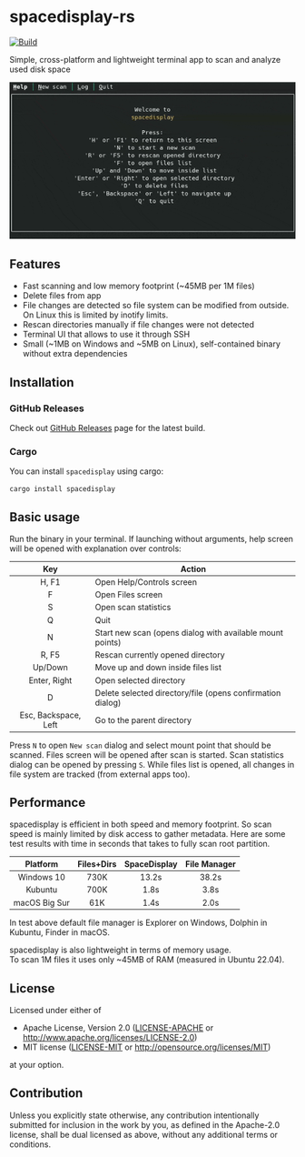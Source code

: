 # spacedisplay-rs

[![Build](https://github.com/funbiscuit/spacedisplay-rs/actions/workflows/ci.yaml/badge.svg?branch=master)](https://github.com/funbiscuit/spacedisplay-rs/actions/workflows/ci.yaml)

Simple, cross-platform and lightweight terminal app to scan and analyze used disk space

![demo](images/demo.gif)

## Features

* Fast scanning and low memory footprint (~45MB per 1M files)
* Delete files from app
* File changes are detected so file system can be modified from outside. On Linux this is limited by inotify limits.
* Rescan directories manually if file changes were not detected
* Terminal UI that allows to use it through SSH
* Small (~1MB on Windows and ~5MB on Linux), self-contained binary without extra dependencies

## Installation

### GitHub Releases

Check out [GitHub Releases](https://github.com/funbiscuit/spacedisplay-rs/releases) page for the latest build.

### Cargo

You can install `spacedisplay` using cargo:

```shell
cargo install spacedisplay
```

## Basic usage

Run the binary in your terminal. If launching without arguments, help screen
will be opened with explanation over controls:

|         Key          | Action                                                     |
|:--------------------:|------------------------------------------------------------|
|        H, F1         | Open Help/Controls screen                                  |
|          F           | Open Files screen                                          |
|          S           | Open scan statistics                                       |
|          Q           | Quit                                                       |
|          N           | Start new scan (opens dialog with available mount points)  |
|        R, F5         | Rescan currently opened directory                          |
|       Up/Down        | Move up and down inside files list                         |
|     Enter, Right     | Open selected directory                                    |
|          D           | Delete selected directory/file (opens confirmation dialog) |
| Esc, Backspace, Left | Go to the parent directory                                 |

Press `N` to open `New scan` dialog and select mount point that should be scanned.
Files screen will be opened after scan is started. Scan statistics dialog can be opened
by pressing `S`.
While files list is opened, all changes in file system are tracked (from external apps too).

Performance
----------

spacedisplay is efficient in both speed and memory footprint. So scan speed is mainly
limited by disk access to gather metadata.
Here are some test results with time in seconds that takes to fully scan root partition.

|   Platform    | Files+Dirs | SpaceDisplay | File Manager |
|:-------------:|:----------:|:------------:|:------------:|
|  Windows 10   |    730K    |    13.2s     |    38.2s     |
|    Kubuntu    |    700K    |     1.8s     |     3.8s     |
| macOS Big Sur |    61K     |     1.4s     |     2.0s     |

In test above default file manager is Explorer on Windows, Dolphin in Kubuntu,
Finder in macOS.

spacedisplay is also lightweight in terms of memory usage.  
To scan 1M files it uses only ~45MB of RAM (measured in Ubuntu 22.04).

## License

Licensed under either of

* Apache License, Version 2.0
  ([LICENSE-APACHE](LICENSE-APACHE) or http://www.apache.org/licenses/LICENSE-2.0)
* MIT license
  ([LICENSE-MIT](LICENSE-MIT) or http://opensource.org/licenses/MIT)

at your option.

## Contribution

Unless you explicitly state otherwise, any contribution intentionally submitted
for inclusion in the work by you, as defined in the Apache-2.0 license, shall be
dual licensed as above, without any additional terms or conditions.

